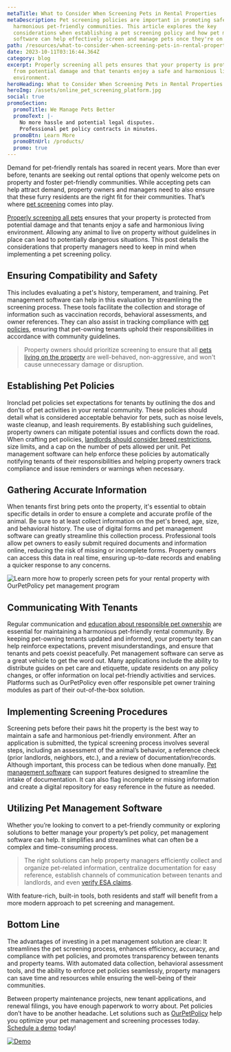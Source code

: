 ```yaml
---
metaTitle: What to Consider When Screening Pets in Rental Properties
metaDescription: Pet screening policies are important in promoting safe and
  harmonious pet-friendly communities. This article explores the key
  considerations when establishing a pet screening policy and how pet management
  software can help effectively screen and manage pets once they're on property.
path: /resources/what-to-consider-when-screening-pets-in-rental-properties
date: 2023-10-11T03:16:44.364Z
category: blog
excerpt: Properly screening all pets ensures that your property is protected
  from potential damage and that tenants enjoy a safe and harmonious living
  environment.
heroHeading: What to Consider When Screening Pets in Rental Properties
heroImg: /assets/online_pet_screening_platform.jpg
social: true
promoSection:
  promoTitle: We Manage Pets Better
  promoText: |-
    No more hassle and potential legal disputes.
    Professional pet policy contracts in minutes.
  promoBtn: Learn More
  promoBtnUrl: /products/
  promo: true
---
```

Demand for pet-friendly rentals has soared in recent years. More than ever before, tenants are seeking out rental options that openly welcome pets on property and foster pet-friendly communities. While accepting pets can help attract demand, property owners and managers need to also ensure that these furry residents are the right fit for their communities. That’s where [pet screening](https://landlordtech.com/resources/tips-for-establishing-a-software-pet-screening-process-in-apartments) comes into play.

[Properly screening all pets](https://landlordtech.com/resources/enhancing-apartment-living-with-pet-screening) ensures that your property is protected from potential damage and that tenants enjoy a safe and harmonious living environment. Allowing any animal to live on property without guidelines in place can lead to potentially dangerous situations. This post details the considerations that property managers need to keep in mind when implementing a pet screening policy.

## Ensuring Compatibility and Safety

This includes evaluating a pet's history, temperament, and training. Pet management software can help in this evaluation by streamlining the screening process. These tools facilitate the collection and storage of information such as vaccination records, behavioral assessments, and owner references. They can also assist in tracking compliance with [pet policies](https://landlordtech.com/resources/the-true-cost-of-having-a-bad-pet-policy/), ensuring that pet-owning tenants uphold their responsibilities in accordance with community guidelines.

> Property owners should prioritize screening to ensure that all [pets living on the property](https://landlordtech.com/resources/emotional-support-animals-service-animals-and-pets-whats-the-difference/) are well-behaved, non-aggressive, and won't cause unnecessary damage or disruption.

## Establishing Pet Policies

Ironclad pet policies set expectations for tenants by outlining the dos and don’ts of pet activities in your rental community. These policies should detail what is considered acceptable behavior for pets, such as noise levels, waste cleanup, and leash requirements. By establishing such guidelines, property owners can mitigate potential issues and conflicts down the road. When crafting pet policies, [landlords should consider breed restrictions](https://landlordtech.com/resources/pets-that-cause-the-most-property-damage/), size limits, and a cap on the number of pets allowed per unit. Pet management software can help enforce these policies by automatically notifying tenants of their responsibilities and helping property owners track compliance and issue reminders or warnings when necessary.

## Gathering Accurate Information

When tenants first bring pets onto the property, it's essential to obtain specific details in order to ensure a complete and accurate profile of the animal. Be sure to at least collect information on the pet's breed, age, size, and behavioral history. The use of digital forms and pet management software can greatly streamline this collection process. Professional tools allow pet owners to easily submit required documents and information online, reducing the risk of missing or incomplete forms. Property owners can access this data in real time, ensuring up-to-date records and enabling a quicker response to any concerns.

![Learn more how to properly screen pets for your rental property with OurPetPolicy pet management program](/assets/property_pet_screening_for_landlords.png)

## Communicating With Tenants

Regular communication and [education about responsible pet ownership](https://landlordtech.com/resources/new-pet-training-tool-feature-added-to-pet-management-platform-ourpetpolicy/) are essential for maintaining a harmonious pet-friendly rental community. By keeping pet-owning tenants updated and informed, your property team can help reinforce expectations, prevent misunderstandings, and ensure that tenants and pets coexist peacefully. Pet management software can serve as a great vehicle to get the word out. Many applications include the ability to distribute guides on pet care and etiquette, update residents on any policy changes, or offer information on local pet-friendly activities and services. Platforms such as OurPetPolicy even offer responsible pet owner training modules as part of their out-of-the-box solution.

## Implementing Screening Procedures

Screening pets before their paws hit the property is the best way to maintain a safe and harmonious pet-friendly environment. After an application is submitted, the typical screening process involves several steps, including an assessment of the animal’s behavior, a reference check (prior landlords, neighbors, etc.), and a review of documentation/records. Although important, this process can be tedious when done manually. [Pet management software](https://landlordtech.com/resources/top-pet-management-software-features-for-properties/) can support features designed to streamline the intake of documentation. It can also flag incomplete or missing information and create a digital repository for easy reference in the future as needed.

## Utilizing Pet Management Software

Whether you’re looking to convert to a pet-friendly community or exploring solutions to better manage your property’s pet policy, pet management software can help. It simplifies and streamlines what can often be a complex and time-consuming process.

> The right solutions can help property managers efficiently collect and organize pet-related information, centralize documentation for easy reference, establish channels of communication between tenants and landlords, and even [verify ESA claims](https://landlordtech.com/resources/the-landlords-essential-guide-to-esas/).

With feature-rich, built-in tools, both residents and staff will benefit from a more modern approach to pet screening and management.

## Bottom Line

The advantages of investing in a pet management solution are clear: It streamlines the pet screening process, enhances efficiency, accuracy, and compliance with pet policies, and promotes transparency between tenants and property teams. With automated data collection, behavioral assessment tools, and the ability to enforce pet policies seamlessly, property managers can save time and resources while ensuring the well-being of their communities.

Between property maintenance projects, new tenant applications, and renewal filings, you have enough paperwork to worry about. Pet policies don’t have to be another headache. Let solutions such as [OurPetPolicy](https://landlordtech.com/products) help you optimize your pet management and screening processes today. [Schedule a demo](https://info.ourpetpolicy.com/demo/) today!

[![Demo](/assets/D﻿emo.png "Schedule a demo today with OurPetPolicy")](https://info.ourpetpolicy.com/demo/)
